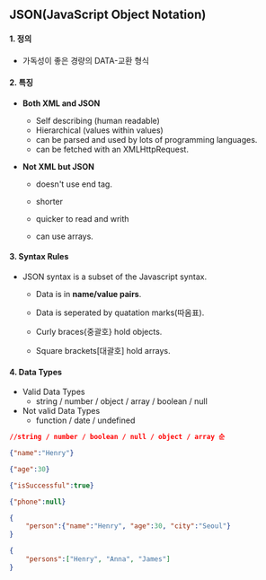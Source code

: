 ## JSON(JavaScript Object Notation)

#### 1. 정의

- 가독성이 좋은 경량의 DATA-교환 형식

  

#### 2. 특징 

- **Both XML and JSON**

  - Self describing (human readable)
  - Hierarchical (values within values)
  - can be parsed and used by lots of programming languages.
  - can be fetched with an XMLHttpRequest.

- **Not XML but JSON**

  - doesn't use end tag.

  - shorter

  - quicker to read and writh

  - can use arrays.

    

#### 3. Syntax Rules

- JSON syntax is a subset of the Javascript syntax.

  - Data is in **name/value pairs**.

  - Data is seperated by quatation marks(따옴표).

  - Curly braces{중괄호} hold objects.

  - Square brackets[대괄호] hold arrays.

    

#### 4. Data Types

- Valid Data Types
  - string / number / object / array / boolean / null
- Not valid Data Types
  - function / date / undefined

```json
//string / number / boolean / null / object / array 순

{"name":"Henry"}

{"age":30}

{"isSuccessful":true}

{"phone":null}

{
    "person":{"name":"Henry", "age":30, "city":"Seoul"}
}

{
    "persons":["Henry", "Anna", "James"]
}
```
